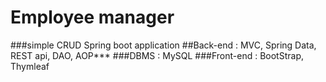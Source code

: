# Employee manager

###simple CRUD Spring boot application
##Back-end : MVC, Spring Data, REST api, DAO, AOP***
###DBMS : MySQL
###Front-end : BootStrap, Thymleaf
